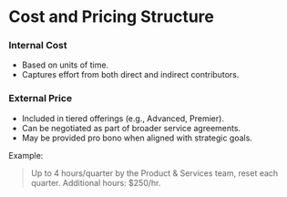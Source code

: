 # Cost and Pricing Structure

### Internal Cost
- Based on units of time.
- Captures effort from both direct and indirect contributors.

### External Price
- Included in tiered offerings (e.g., Advanced, Premier).
- Can be negotiated as part of broader service agreements.
- May be provided pro bono when aligned with strategic goals.

Example:
> Up to 4 hours/quarter by the Product & Services team, reset each quarter. Additional hours: $250/hr.
